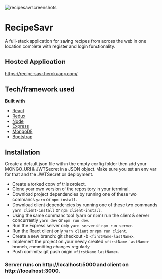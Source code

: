 
![recipesavrscreenshots](https://lh3.googleusercontent.com/pw/ACtC-3eZ0BGuR1_D5-PR5HCQx0tfhZg6JaW0pKyvDpGcUGMyRNQ4qAqzlnMQ79mgX4T-uq5TcHEdOYBm-nEMLFHS4sVGfnIpJJyup0KFelTac6Hn2uOjP8i6abrLJ5q4NLRWSK_iqybrIpt7FM3VP0oJoBV9=w3034-h1896-no?authuser=0)
# RecipeSavr
A full-stack application for saving recipes from across the web in one location complete with register and login functionality. 

## Hosted Application
https://recipe-savr.herokuapp.com/

## Tech/framework used
<b>Built with</b>
- [React](https://reactjs.org/)
- [Redux](https://redux.js.org/)
- [Node](https://nodejs.org/en/)
- [Express](https://expressjs.com/)
- [MongoDB](https://www.mongodb.com/)
- [Bootstrap](https://reactstrap.github.io/)

## Installation
Create a default.json file within the empty config folder then add your MONGO_URI & JWTSecret in a JSON object. 
Make sure you set an env var for that and the JWTSecret on deployment. 

-  Create a forked copy of this project.
-  Clone your own version of the repository in your terminal.
-  Download project dependencies by running one of these two commands `yarn` or `npm install`.
-  Download client dependencies by running one of these two commands `yarn client-install` or `npm client-install`.
-  Using the same command tool (yarn or npm) run the client & server concurrently `yarn dev` or `npm run dev`.
-  Run the Express server only `yarn server` or `npm run server`.
-  Run the React client only `yarn client` or `npm run client`.
-  Create a new branch: git checkout -b `<firstName-lastName>`.
-  Implement the project on your newly created `<firstName-lastName>` branch, committing changes regularly.
-  Push commits: git push origin `<firstName-lastName>`.
### Server runs on http://localhost:5000 and client on http://localhost:3000.







 

